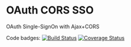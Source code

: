# OAuth CORS SSO

OAuth Single-SignOn with Ajax+CORS

Code badges:
[![Build Status](https://travis-ci.org/kawamanza/oauth-cors-sso.svg?branch=master)](https://travis-ci.org/kawamanza/oauth-cors-sso)
[![Coverage Status](https://coveralls.io/repos/github/kawamanza/oauth-cors-sso/badge.svg?branch=master)](https://coveralls.io/github/kawamanza/oauth-cors-sso?branch=master)
